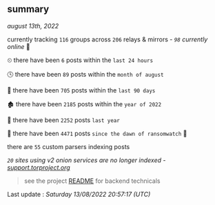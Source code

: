 
## summary
_august 13th, 2022_

currently tracking `116` groups across `206` relays & mirrors - _`98` currently online_ 📡

⏲ there have been `6` posts within the `last 24 hours`

🕓 there have been `89` posts within the `month of august`

📅 there have been `705` posts within the `last 90 days`

🏚 there have been `2185` posts within the `year of 2022`

🚀 there have been `2252` posts `last year`

🦕 there have been `4471` posts `since the dawn of ransomwatch` 🐣

there are `55` custom parsers indexing posts

_`20` sites using v2 onion services are no longer indexed - [support.torproject.org](https://support.torproject.org/onionservices/v2-deprecation/)_

> see the project [README](https://github.com/jmousqueton/ransomwatch#readme) for backend technicals



Last update : _Saturday 13/08/2022 20:57:17 (UTC)_

